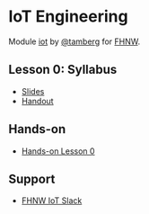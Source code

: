 # IoT Engineering
Module [iot](https://www.fhnw.ch/de/studium/module/9280188) by [@tamberg](https://twitter.com/tamberg) for [FHNW](https://www.fhnw.ch/).

## Lesson 0: Syllabus
- [Slides](http://www.tamberg.org/fhnw/2019/IoT00Syllabus.pdf)
- [Handout](http://www.tamberg.org/fhnw/2019/IoT00SyllabusHandout.pdf)

## Hands-on
- [Hands-on Lesson 0](../../../../fhnw-iot-work-00/blob/master/README.md)

## Support
- [FHNW IoT Slack](https://fhnw-iot.slack.com/)
